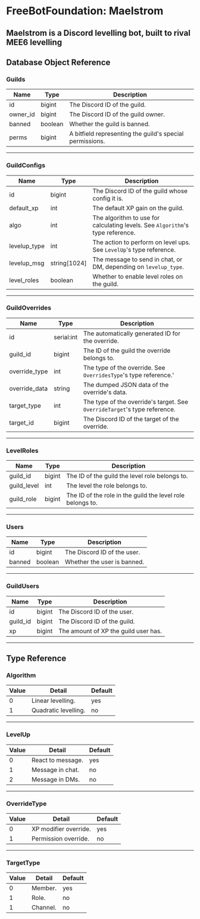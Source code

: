 # FreeBotFoundation: Maelstrom

## Maelstrom is a Discord levelling bot, built to rival MEE6 levelling

## Database Object Reference

### Guilds

| Name     | Type    | Description                                              |
|----------|---------|----------------------------------------------------------|
| id       | bigint  | The Discord ID of the guild.                             |
| owner_id | bigint  | The Discord ID of the guild owner.                       |
| banned   | boolean | Whether the guild is banned.                             |
| perms    | bigint  | A bitfield representing the guild's special permissions. |

---

### GuildConfigs

| Name         | Type         | Description                                                                    |
|--------------|--------------|--------------------------------------------------------------------------------|
| id           | bigint       | The Discord ID of the guild whose config it is.                                |
| default_xp   | int          | The default XP gain on the guild.                                              |
| algo         | int          | The algorithm to use for calculating levels. See `Algorithm`'s type reference. |
| levelup_type | int          | The action to perform on level ups. See `LevelUp`'s type reference.            |
| levelup_msg  | string[1024] | The message to send in chat, or DM, depending on `levelup_type`.               |
| level_roles  | boolean      | Whether to enable level roles on the guild.                                    |

---

### GuildOverrides

| Name          | Type       | Description                                                               |
|---------------|------------|---------------------------------------------------------------------------|
| id            | serial:int | The automatically generated ID for the override.                          |
| guild_id      | bigint     | The ID of the guild the override belongs to.                              |
| override_type | int        | The type of the override. See `OverridesType`'s type reference.'          |
| override_data | string     | The dumped JSON data of the override's data.                              |
| target_type   | int        | The type of the override's target. See `OverrideTarget`'s type reference. |
| target_id     | bigint     | The Discord ID of the target of the override.                             |

---

### LevelRoles

| Name        | Type   | Description                                                |
|-------------|--------|------------------------------------------------------------|
| guild_id    | bigint | The ID of the guild the level role belongs to.             |
| guild_level | int    | The level the role belongs to.                             |
| guild_role  | bigint | The ID of the role in the guild the level role belongs to. |

---

### Users

| Name   | Type    | Description                 |
|--------|---------|-----------------------------|
| id     | bigint  | The Discord ID of the user. |
| banned | boolean | Whether the user is banned. |

---

### GuildUsers

| Name     | Type   | Description                          |
|----------|--------|--------------------------------------|
| id       | bigint | The Discord ID of the user.          |
| guild_id | bigint | The Discord ID of the guild.         |
| xp       | bigint | The amount of XP the guild user has. |

---

## Type Reference

### Algorithm

| Value | Detail               | Default |
|-------|----------------------|---------|
| 0     | Linear levelling.    | yes     |
| 1     | Quadratic levelling. | no      |

---

### LevelUp

| Value | Detail            | Default |
|-------|-------------------|---------|
| 0     | React to message. | yes     |
| 1     | Message in chat.  | no      |
| 2     | Message in DMs.   | no      |

---

### OverrideType

| Value | Detail                | Default |
|-------|-----------------------|---------|
| 0     | XP modifier override. | yes     |
| 1     | Permission override.  | no      |


---

### TargetType

| Value | Detail   | Default |
|-------|----------|---------|
| 0     | Member.  | yes     |
| 1     | Role.    | no      |
| 1     | Channel. | no      |